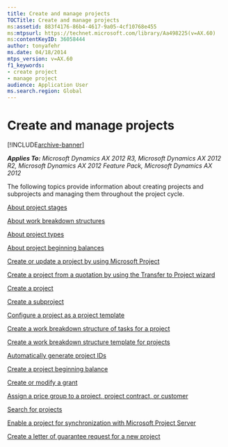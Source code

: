 ```yaml
---
title: Create and manage projects
TOCTitle: Create and manage projects
ms:assetid: 883f4176-86b4-4617-9a05-4cf10768e455
ms:mtpsurl: https://technet.microsoft.com/library/Aa498225(v=AX.60)
ms:contentKeyID: 36058444
author: tonyafehr
ms.date: 04/18/2014
mtps_version: v=AX.60
f1_keywords:
- create project
- manage project
audience: Application User
ms.search.region: Global
---
```


# Create and manage projects 


[!INCLUDE[archive-banner](includes/archive-banner.md)]


_**Applies To:** Microsoft Dynamics AX 2012 R3, Microsoft Dynamics AX 2012 R2, Microsoft Dynamics AX 2012 Feature Pack, Microsoft Dynamics AX 2012_

The following topics provide information about creating projects and subprojects and managing them throughout the project cycle.

[About project stages](about-project-stages.md)

[About work breakdown structures](about-work-breakdown-structures.md)

[About project types](about-project-types.md)

[About project beginning balances](about-project-beginning-balances.md)

[Create or update a project by using Microsoft Project](create-or-update-a-project-by-using-microsoft-project.md)

[Create a project from a quotation by using the Transfer to Project wizard](create-a-project-from-a-quotation-by-using-the-transfer-to-project-wizard.md)

[Create a project](create-a-project.md)

[Create a subproject](create-a-subproject.md)

[Configure a project as a project template](configure-a-project-as-a-project-template.md)

[Create a work breakdown structure of tasks for a project](create-a-work-breakdown-structure-of-tasks-for-a-project.md)

[Create a work breakdown structure template for projects](create-a-work-breakdown-structure-template-for-projects.md)

[Automatically generate project IDs](automatically-generate-project-ids.md)

[Create a project beginning balance](create-a-project-beginning-balance.md)

[Create or modify a grant](create-or-modify-a-grant.md)

[Assign a price group to a project, project contract, or customer](assign-a-price-group-to-a-project-project-contract-or-customer.md)

[Search for projects](search-for-projects.md)

[Enable a project for synchronization with Microsoft Project Server](enable-a-project-for-synchronization-with-microsoft-project-server.md)

[Create a letter of guarantee request for a new project](create-a-letter-of-guarantee-request-for-a-new-project.md)

  


